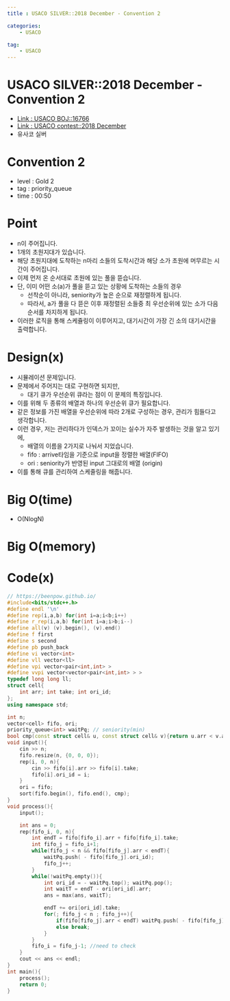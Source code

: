 ```yaml
---
title : USACO SILVER::2018 December - Convention 2

categories:
    - USACO

tag:
    - USACO
---
```

# USACO SILVER::2018 December - Convention 2
- [Link : USACO BOJ::16766](https://www.acmicpc.net/problem/16767)
- [Link : USACO contest::2018 December](http://www.usaco.org/index.php?page=dec18results)
- 유사코 실버

# Convention 2

- level : Gold 2
- tag : priority_queue
- time : 00:50

# Point
- n이 주어집니다.
- 1개의 초원지대가 있습니다.
- 해당 초원지대에 도착하는 n마리 소들의 도착시간과 해당 소가 초원에 머무르는 시간이 주어집니다.
- 이제 먼저 온 순서대로 초원에 있는 풀을 뜯습니다.
- 단, 이미 어떤 소(a)가 풀을 뜯고 있는 상황에 도착하는 소들의 경우
  - 선착순이 아니라, seniority가 높은 순으로 재정렬하게 됩니다.
  - 따라서, a가 풀을 다 뜯은 이후 재정렬된 소들중 최 우선순위에 있는 소가 다음 순서를 차지하게 됩니다.
- 이러한 로직을 통해 스케쥴링이 이루어지고, 대기시간이 가장 긴 소의 대기시간을 출력합니다.

# Design(x)
- 시뮬레이션 문제입니다.
- 문제에서 주어지는 대로 구현하면 되지만, 
  - 대기 큐가 우선순위 큐라는 점이 이 문제의 특징입니다.
- 이를 위해 두 종류의 배열과 하나의 우선순위 큐가 필요합니다.
- 같은 정보를 가진 배열을 우선순위에 따라 2개로 구성하는 경우, 관리가 힘들다고 생각합니다.
- 이런 경우, 저는 관리하다가 인덱스가 꼬이는 실수가 자주 발생하는 것을 알고 있기에,
  - 배열의 이름을 2가지로 나눠서 지었습니다.
  - fifo : arrive타임을 기준으로 input을 정렬한 배열(FIFO)
  - ori : seniority가 반영된 input 그대로의 배열 (origin)
- 이를 통해 큐를 관리하여 스케줄링을 해줍니다.

# Big O(time)
- O(NlogN)

# Big O(memory)

# Code(x)

```cpp
// https://beenpow.github.io/
#include<bits/stdc++.h>
#define endl '\n'
#define rep(i,a,b) for(int i=a;i<b;i++)
#define r_rep(i,a,b) for(int i=a;i>b;i--)
#define all(v) (v).begin(), (v).end()
#define f first
#define s second
#define pb push_back
#define vi vector<int>
#define vll vector<ll>
#define vpi vector<pair<int,int> >
#define vvpi vector<vector<pair<int,int> > >
typedef long long ll;
struct cell{
    int arr; int take; int ori_id;
};
using namespace std;

int n;
vector<cell> fifo, ori;
priority_queue<int> waitPq; // seniority(min)
bool cmp(const struct cell& u, const struct cell& v){return u.arr < v.arr;}
void input(){
    cin >> n;
    fifo.resize(n, {0, 0, 0});
    rep(i, 0, n){
        cin >> fifo[i].arr >> fifo[i].take;
        fifo[i].ori_id = i;
    }
    ori = fifo;
    sort(fifo.begin(), fifo.end(), cmp);
}
void process(){
    input();

    int ans = 0;
    rep(fifo_i, 0, n){
        int endT = fifo[fifo_i].arr + fifo[fifo_i].take;
        int fifo_j = fifo_i+1;
        while(fifo_j < n && fifo[fifo_j].arr < endT){
            waitPq.push( - fifo[fifo_j].ori_id);
            fifo_j++;
        }
        while(!waitPq.empty()){
            int ori_id = - waitPq.top(); waitPq.pop();
            int waitT = endT - ori[ori_id].arr;
            ans = max(ans, waitT);

            endT += ori[ori_id].take;
            for(; fifo_j < n ; fifo_j++){
                if(fifo[fifo_j].arr < endT) waitPq.push( - fifo[fifo_j].ori_id);
                else break;
            }
        }
        fifo_i = fifo_j-1; //need to check
    }
    cout << ans << endl;
}
int main(){
    process();
    return 0;
}
```
